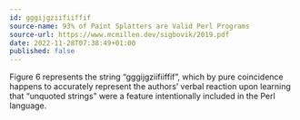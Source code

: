```yaml
---
id: gggijgziifiiffif
source-name: 93% of Paint Splatters are Valid Perl Programs
source-url: https://www.mcmillen.dev/sigbovik/2019.pdf
date: 2022-11-28T07:38:49+01:00
published: false
---
```


Figure 6 represents the string “gggijgziifiiffif”, which by pure coincidence happens to accurately represent the authors’ verbal reaction upon learning that “unquoted strings” were a feature intentionally included in the Perl language.
